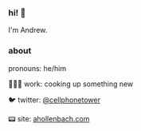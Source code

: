 ### hi! 🌺
I'm Andrew.

### about

pronouns: he/him

👨🏻‍💻 work: cooking up something new

🐦 twitter: [@cellphonetower](https://twitter.com/cellphonetower)

📟 site: [ahollenbach.com](https://ahollenbach.com/)
